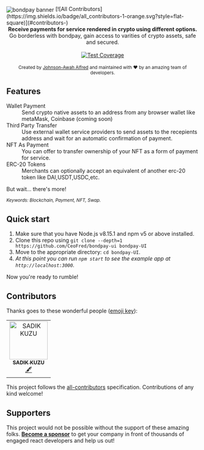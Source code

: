 <img src="https://github.com/CeoFred/bondpay-ui/blob/main/demo.png" alt="bondpay banner" align="center" />
<!-- ALL-CONTRIBUTORS-BADGE:START - Do not remove or modify this section -->
[![All Contributors](https://img.shields.io/badge/all_contributors-1-orange.svg?style=flat-square)](#contributors-)
<!-- ALL-CONTRIBUTORS-BADGE:END -->

<br />

<div align="center"><strong>Receive payments for service rendered in crypto using different options.</strong></div>
<div align="center">Go borderless with bondpay, gain access to varities of crypto assets, safe and secured.</div>

<br />

<div align="center">
 
  <!-- Test Coverage -->
  <a href="https://coveralls.io/r/react-boilerplate/react-boilerplate">
    <img src="https://coveralls.io/repos/github/react-boilerplate/react-boilerplate/badge.svg" alt="Test Coverage" />
  </a>
</a>

</div>
<div align="center">
    <!-- Backers -->
  
</div>

<br />

<div align="center">
  <sub>Created by <a href="https://twitter.com/codemon_">Johnson-Awah Alfred</a> and maintained with ❤️ by an amazing team of developers.</sub>
</div>

## Features

<dl>
  <dt>Wallet Payment</dt>
  <dd>Send crypto native assets to an address from any browser wallet like metaMask, Coinbase (coming soon) </dd>

  <dt>Third Party Transfer</dt>
  <dd>Use external wallet service providers to send assets to the recepients address and wait for an automatic confirmation of payment.
  </dd>

   <dt>NFT As Payment</dt>
  <dd>You can offer to transfer ownership of your NFT as a form of payment for service.
  </dd>

  <dt>ERC-20 Tokens</dt>
  <dd>Merchants can optionally accept an equivalent of another erc-20 token like DAI,USDT,USDC,etc.
  </dd>


</dl>

But wait... there's more!


<sub><i>Keywords: Blockchain, Payment, NFT, Swap.</i></sub>

## Quick start

1.  Make sure that you have Node.js v8.15.1 and npm v5 or above installed.
2.  Clone this repo using `git clone --depth=1 https://github.com/CeoFred/bondpay-ui bondpay-UI`
3.  Move to the appropriate directory: `cd bondpay-UI`.<br />
4.  _At this point you can run `npm start` to see the example app at `http://localhost:3000`._

Now you're ready to rumble!


## Contributors

Thanks goes to these wonderful people ([emoji key](https://allcontributors.org/docs/en/emoji-key)):
<!-- ALL-CONTRIBUTORS-LIST:START - Do not remove or modify this section -->
<!-- prettier-ignore-start -->
<!-- markdownlint-disable -->
<table>
  <tbody>
    <tr>
      <td align="center"><a href="https://www.linkedin.com/in/sadikkuzu/"><img src="https://avatars.githubusercontent.com/u/23168063?v=4?s=100" width="100px;" alt="SADIK KUZU"/><br /><sub><b>SADIK KUZU</b></sub></a><br /><a href="#content-sadikkuzu" title="Content">🖋</a></td>
    </tr>
  </tbody>
  <tfoot>
    
  </tfoot>
</table>

<!-- markdownlint-restore -->
<!-- prettier-ignore-end -->

<!-- ALL-CONTRIBUTORS-LIST:END -->


This project follows the [all-contributors](https://github.com/all-contributors/all-contributors) specification. Contributions of any kind welcome!


## Supporters

This project would not be possible without the support of these amazing folks. [**Become a sponsor**](https://opencollective.com/bondpay) to get your company in front of thousands of engaged react developers and help us out!
